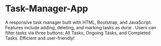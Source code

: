 # Task-Manager-App
A responsive task manager built with HTML, Bootstrap, and JavaScript. Features include adding, deleting, and marking tasks as done . Users can filter tasks via three buttons: All Tasks, Ongoing Tasks, and Completed Tasks. Efficient and user-friendly!
